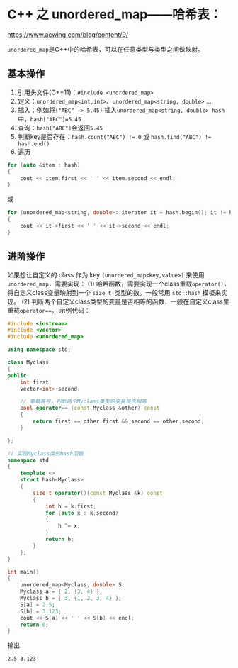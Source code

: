 # C++ 之 unordered_map——哈希表：

https://www.acwing.com/blog/content/9/

`unordered_map`是C++中的哈希表，可以在任意类型与类型之间做映射。

## **基本操作**

1. 引用头文件(C++11)：`#include <unordered_map>`
2. 定义：`unordered_map<int,int>`、`unordered_map<string, double>` ...
3. 插入：例如将`("ABC" -> 5.45)` 插入`unordered_map<string, double> hash`中，`hash["ABC"]=5.45`
4. 查询：`hash["ABC"]`会返回`5.45`
5. 判断key是否存在：`hash.count("ABC") != 0` 或 `hash.find("ABC") != hash.end()`
6. 遍历

```c++
for (auto &item : hash)
{
    cout << item.first << ' ' << item.second << endl;
}
```

或

```c++
for (unordered_map<string, double>::iterator it = hash.begin(); it != hash.end(); it ++ )
{
    cout << it->first << ' ' << it->second << endl;
}
```





## **进阶操作**

如果想让自定义的 class 作为 key  `(unordered_map<key,value>)` 来使用`unordered_map`，需要实现：
(1) 哈希函数，需要实现一个class重载`operator()`，将自定义class变量映射到一个 `size_t `类型的数。一般常用 `std::hash` 模板来实现。
(2) 判断两个自定义class类型的变量是否相等的函数，一般在自定义class里重载`operator==`。
示例代码：

```c++
#include <iostream>
#include <vector>
#include <unordered_map>

using namespace std;

class Myclass
{
public:
    int first;
    vector<int> second;

    // 重载等号，判断两个Myclass类型的变量是否相等
    bool operator== (const Myclass &other) const
    {
        return first == other.first && second == other.second;
    }

};

// 实现Myclass类的hash函数
namespace std
{
    template <>
    struct hash<Myclass>
    {
        size_t operator()(const Myclass &k) const
        {
            int h = k.first;
            for (auto x : k.second)
            {
                h ^= x;
            }
            return h;
        }
    };
}

int main()
{
    unordered_map<Myclass, double> S;
    Myclass a = { 2, {3, 4} };
    Myclass b = { 3, {1, 2, 3, 4} };
    S[a] = 2.5;
    S[b] = 3.123;
    cout << S[a] << ' ' << S[b] << endl;
    return 0;
}
```


输出:

```
2.5 3.123
```

